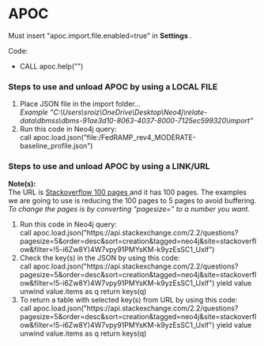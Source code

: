 <html>
  <h1>APOC</h1>
  <p>Must insert "apoc.import.file.enabled=true" in <b> Settings </b>. </p>
  <p>Code:
  <ul><li>CALL apoc.help("")</li></ul>
  </p>
  <h3>Steps to use and unload APOC by using a <b> LOCAL FILE </b> </h3>
  <ol><li>Place JSON file in the import folder...<br><i>Example "C:\Users\sroiz\OneDrive\Desktop\Neo4j\relate-data\dbmss\dbms-91ae3d10-8063-4037-8000-7125ec599320\import"</i></li>
  <li>Run this code in Neo4j query: <br> call apoc.load.json("file:/FedRAMP_rev4_MODERATE-baseline_profile.json")</li>
  </ol>
  <h3>Steps to use and unload APOC by using a <b> LINK/URL </b></h3>
  <p><b>Note(s): </b><br> The URL is <a href="https://api.stackexchange.com/2.2/questions?pagesize=100&order=desc&sort=creation&tagged=neo4j&site=stackoverflow&filter=!5-i6Zw8Y)4W7vpy91PMYsKM-k9yzEsSC1_Uxlf"> Stackoverflow 100 pages </a> and it has 100 pages. The examples we are going to use is reducing the 100 pages to 5 pages to avoid buffering. <i>To change the pages is by converting "pagesize=" to a number you want. </i> </p>
  <ol>
  <li>Run this code in Neo4j query: <br> call apoc.load.json("https://api.stackexchange.com/2.2/questions?pagesize=5&order=desc&sort=creation&tagged=neo4j&site=stackoverflow&filter=!5-i6Zw8Y)4W7vpy91PMYsKM-k9yzEsSC1_Uxlf")</li>
  
  <li>Check the key(s) in the JSON by using this code: <br> call apoc.load.json("https://api.stackexchange.com/2.2/questions?pagesize=5&order=desc&sort=creation&tagged=neo4j&site=stackoverflow&filter=!5-i6Zw8Y)4W7vpy91PMYsKM-k9yzEsSC1_Uxlf") yield value
unwind value.items as q
return keys(q)</li>
  <li>To return a table with selected key(s) from URL by using this code: <br> call apoc.load.json("https://api.stackexchange.com/2.2/questions?pagesize=5&order=desc&sort=creation&tagged=neo4j&site=stackoverflow&filter=!5-i6Zw8Y)4W7vpy91PMYsKM-k9yzEsSC1_Uxlf") yield value
unwind value.items as q
return keys(q)</li>
  </ol>
</html>
